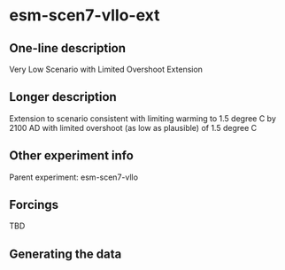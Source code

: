 <!--- This file contains a number of sections -->
<!--- They are bounded by comments like this -->
<!--- Do not edit these sections by hand -->
<!--- Start title -->
# esm-scen7-vllo-ext
<!--- End title -->

## One-line description

<!--- Start one-line-description -->
Very Low Scenario with Limited Overshoot Extension
<!--- End one-line-description -->

## Longer description

<!--- Start longer-description -->
Extension to scenario consistent with limiting warming to 1.5 degree C by 2100 AD with limited overshoot (as low as plausible) of 1.5 degree C
<!--- End longer-description -->

## Other experiment info

<!--- Start other-experiment-info -->
Parent experiment: esm-scen7-vllo
<!--- End other-experiment-info -->

## Forcings

<!--- Start forcings -->
TBD
<!--- End forcings -->

## Generating the data

<!--- TODO: auto-generate this -->
